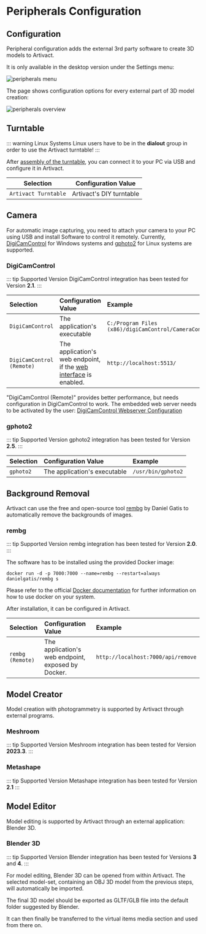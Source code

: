 # Peripherals Configuration <Badge type="warning" text="desktop"/>

## Configuration

Peripheral configuration adds the external 3rd party software to create 3D models to Artivact.

It is only available in the desktop version under the Settings menu:

![peripherals menu](/assets/user-manual/settings/peripherals/en/peripherals-menu.png)

The page shows configuration options for every external part of 3D model creation:

![peripherals overview](/assets/user-manual/settings/peripherals/en/peripherals-overview.png)

## Turntable

::: warning Linux Systems
Linux users have to be in the **dialout** group in order to use the Artivact turntable!
:::

After [assembly of the turntable](/tutorials/artivact-as-scanner/artivact-turntable), you can connect it to your PC via
USB and configure it in Artivact.

|       Selection        |   Configuration Value    |
|:----------------------:|:------------------------:| 
| ``Artivact Turntable`` | Artivact's DIY turntable | 

## Camera

For automatic image capturing, you need to attach your camera to your PC using USB and install Software to control it
remotely. Currently, [DigiCamControl](https://digicamcontrol.com/) for Windows systems and [gphoto2](http://gphoto.org/)
for Linux systems are supported.

### DigiCamControl

::: tip Supported Version
DigiCamControl integration has been tested for Version **2.1**.
:::

| Selection                   | Configuration Value                                                                                              | Example                                                        |
|:----------------------------|:-----------------------------------------------------------------------------------------------------------------|:---------------------------------------------------------------|
| ``DigiCamControl``          | The application's executable                                                                                     | ``C:/Program Files (x86)/digiCamControl/CameraControlCmd.exe`` |
| ``DigiCamControl (Remote)`` | The application's web endpoint, if the [web interface](https://digicamcontrol.com/doc/userguide/web) is enabled. | ``http://localhost:5513/``                                     |

"DigiCamControl (Remote)" provides better performance, but needs configuration in DigiCamControl to work.
The embedded web server needs to be activated by the
user: [DigiCamControl Webserver Configuration](https://digicamcontrol.com/doc/userguide/settings#webserver)

### gphoto2

::: tip Supported Version
gphoto2 integration has been tested for Version **2.5**.
:::

| Selection   | Configuration Value          | Example              |
|:------------|:-----------------------------|:---------------------|
| ``gphoto2`` | The application's executable | ``/usr/bin/gphoto2`` |

## Background Removal

Artivact can use the free and open-source tool [rembg](https://github.com/danielgatis/rembg) by Daniel Gatis to
automatically remove the backgrounds of images.

### rembg

::: tip Supported Version
rembg integration has been tested for Version **2.0**.
:::

The software has to be installed using the provided Docker image:

```
docker run -d -p 7000:7000 --name=rembg --restart=always danielgatis/rembg s
```

Please refer to the official [Docker documentation](https://docs.docker.com/manuals/) for further information on how to
use docker on your system.

After installation, it can be configured in Artivact.

| Selection          | Configuration Value                                | Example                              |
|:-------------------|:---------------------------------------------------|:-------------------------------------|
| ``rembg (Remote)`` | The application's web endpoint, exposed by Docker. | ``http://localhost:7000/api/remove`` |

## Model Creator

Model creation with photogrammetry is supported by Artivact through external programs.

### Meshroom

::: tip Supported Version
Meshroom integration has been tested for Version **2023.3**.
:::

### Metashape

::: tip Supported Version
Metashape integration has been tested for Version **2.1**
:::

## Model Editor

Model editing is supported by Artivact through an external application: Blender 3D.

### Blender 3D

::: tip Supported Version
Blender integration has been tested for Versions **3** and **4**.
:::

For model editing, Blender 3D can be opened from within Artivact.
The selected model-set, containing an OBJ 3D model from the previous steps, will automatically be imported.

The final 3D model should be exported as GLTF/GLB file into the default folder suggested by Blender.

It can then finally be transferred to the virtual items media section and used from there on.
